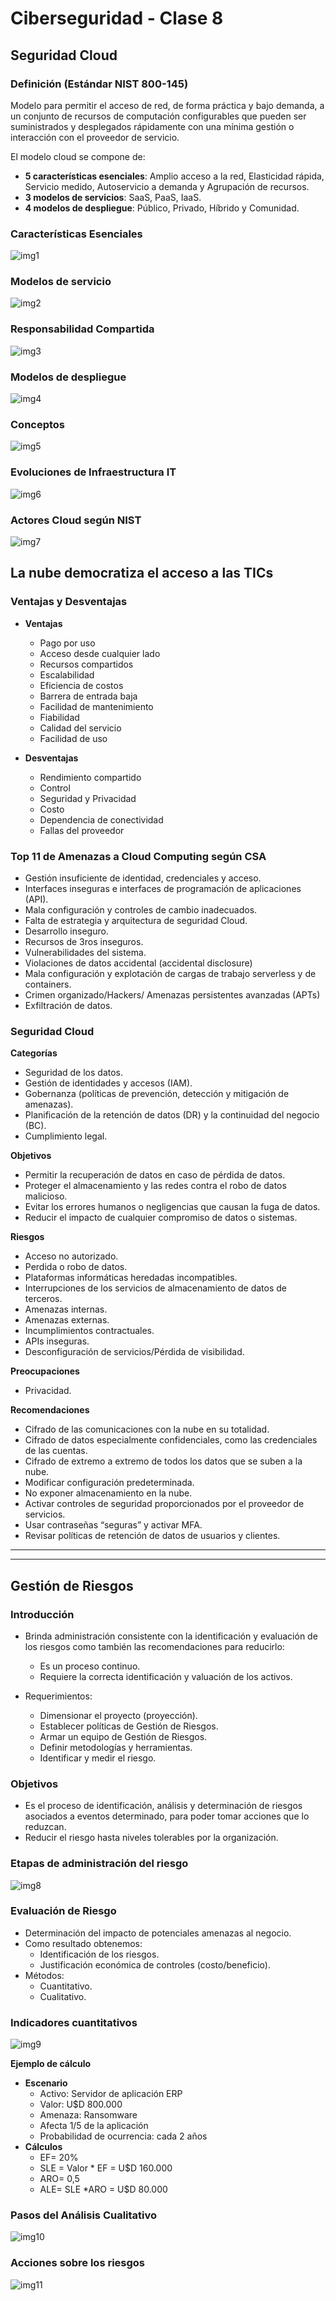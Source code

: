 # **Ciberseguridad - Clase 8**
## **Seguridad Cloud**
### **Definición (Estándar NIST 800-145)**
Modelo para permitir el acceso de red, de forma práctica y bajo demanda, a un conjunto de recursos de computación configurables que pueden ser suministrados y desplegados rápidamente con una mínima gestión o interacción con el proveedor de servicio.

El modelo cloud se compone de:
* **5 características esenciales**: Amplio acceso a la red, Elasticidad rápida, Servicio medido, Autoservicio a demanda y Agrupación de recursos.
* **3 modelos de servicios**: SaaS, PaaS, IaaS.
* **4 modelos de despliegue**: Público, Privado, Híbrido y Comunidad.

### **Características Esenciales**
![img1](imgs/clase8/img1.png)

### **Modelos de servicio**
![img2](imgs/clase8/img2.png)

### **Responsabilidad Compartida**
![img3](imgs/clase8/img3.png)

### **Modelos de despliegue**
![img4](imgs/clase8/img4.png)

### **Conceptos**
![img5](imgs/clase8/img5.png)

### **Evoluciones de Infraestructura IT**
![img6](imgs/clase8/img6.png)

### **Actores Cloud según NIST**
![img7](imgs/clase8/img7.png)

## **La nube democratiza el acceso a las TICs**

### **Ventajas y Desventajas**
* **Ventajas**
  * Pago por uso
  * Acceso desde cualquier lado
  * Recursos compartidos
  * Escalabilidad
  * Eficiencia de costos
  * Barrera de entrada baja
  * Facilidad de mantenimiento
  * Fiabilidad
  * Calidad del servicio
  * Facilidad de uso

* **Desventajas**
  * Rendimiento compartido
  * Control
  * Seguridad y Privacidad
  * Costo
  * Dependencia de conectividad
  * Fallas del proveedor

### **Top 11 de Amenazas a Cloud Computing según CSA**
* Gestión insuficiente de identidad, credenciales y acceso.
* Interfaces inseguras e interfaces de programación de aplicaciones (API).
* Mala configuración y controles de cambio inadecuados.
* Falta de estrategia y arquitectura de seguridad Cloud.
* Desarrollo inseguro.
* Recursos de 3ros inseguros.
* Vulnerabilidades del sistema.
* Violaciones de datos accidental (accidental disclosure)
* Mala configuración y explotación de cargas de trabajo serverless y de containers.
* Crimen organizado/Hackers/ Amenazas persistentes avanzadas (APTs)
* Exfiltración de datos.

### **Seguridad Cloud**

**Categorías**
* Seguridad de los datos.
* Gestión de identidades y accesos (IAM).
* Gobernanza (políticas de prevención, detección y mitigación de amenazas).
* Planificación de la retención de datos (DR) y la continuidad del negocio (BC).
* Cumplimiento legal.

**Objetivos**
* Permitir la recuperación de datos en caso de pérdida de datos.
* Proteger el almacenamiento y las redes contra el robo de datos malicioso.
* Evitar los errores humanos o negligencias que causan la fuga de datos.
* Reducir el impacto de cualquier compromiso de datos o sistemas.

**Riesgos**
* Acceso no autorizado.
* Perdida o robo de datos.
* Plataformas informáticas heredadas incompatibles.
* Interrupciones de los servicios de almacenamiento de datos de terceros.
* Amenazas internas.
* Amenazas externas.
* Incumplimientos contractuales.
* APIs inseguras.
* Desconfiguración de servicios/Pérdida de visibilidad.

**Preocupaciones**
* Privacidad.

**Recomendaciones**
* Cifrado de las comunicaciones con la nube en su totalidad.
* Cifrado de datos especialmente confidenciales, como las credenciales de las cuentas.
* Cifrado de extremo a extremo de todos los datos que se suben a la nube.
* Modificar configuración predeterminada.
* No exponer almacenamiento en la nube.
* Activar controles de seguridad proporcionados por el proveedor de servicios.
* Usar contraseñas “seguras” y activar MFA.
* Revisar políticas de retención de datos de usuarios y clientes.

---
---

## **Gestión de Riesgos**
### **Introducción**
* Brinda administración consistente con la identificación y evaluación de los riesgos como también las recomendaciones para reducirlo:
  * Es un proceso continuo.
  * Requiere la correcta identificación y valuación de los activos.

* Requerimientos:
  * Dimensionar el proyecto (proyección).
  * Establecer políticas de Gestión de Riesgos.
  * Armar un equipo de Gestión de Riesgos.
  * Definir metodologías y herramientas.
  * Identificar y medir el riesgo.

### **Objetivos**
* Es el proceso de identificación, análisis y determinación de riesgos asociados a eventos determinado, para poder tomar acciones que lo reduzcan.
* Reducir el riesgo hasta niveles tolerables por la organización.

### **Etapas de administración del riesgo**
![img8](imgs/clase8/img8.png)

### **Evaluación de Riesgo**
* Determinación del impacto de potenciales amenazas al negocio.
* Como resultado obtenemos:
  * Identificación de los riesgos.
  * Justificación económica de controles (costo/beneficio).
* Métodos:
  * Cuantitativo.
  * Cualitativo.

### **Indicadores cuantitativos**
![img9](imgs/clase8/img9.png)

**Ejemplo de cálculo**
* **Escenario**
  * Activo: Servidor de aplicación ERP
  * Valor: U$D 800.000
  * Amenaza: Ransomware
  * Afecta 1/5 de la aplicación
  * Probabilidad de ocurrencia: cada 2 años
* **Cálculos**
  * EF= 20%
  * SLE = Valor * EF = U$D 160.000
  * ARO= 0,5
  * ALE= SLE *ARO = U$D 80.000

### **Pasos del Análisis Cualitativo**
![img10](imgs/clase8/img10.png)

### **Acciones sobre los riesgos**
![img11](imgs/clase8/img11.png)
